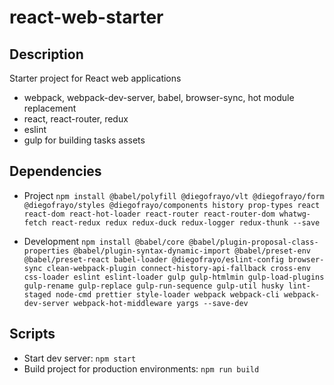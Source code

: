 # react-web-starter

## Description

Starter project for React web applications

- webpack, webpack-dev-server, babel, browser-sync, hot module replacement
- react, react-router, redux
- eslint
- gulp for building tasks assets



## Dependencies

- Project
  `npm install @babel/polyfill @diegofrayo/vlt @diegofrayo/form @diegofrayo/styles @diegofrayo/components history prop-types react react-dom react-hot-loader react-router react-router-dom whatwg-fetch react-redux redux redux-duck redux-logger redux-thunk --save`

- Development
  `npm install @babel/core @babel/plugin-proposal-class-properties @babel/plugin-syntax-dynamic-import @babel/preset-env @babel/preset-react babel-loader @diegofrayo/eslint-config browser-sync clean-webpack-plugin connect-history-api-fallback cross-env css-loader eslint eslint-loader gulp gulp-htmlmin gulp-load-plugins gulp-rename gulp-replace gulp-run-sequence gulp-util husky lint-staged node-cmd prettier style-loader webpack webpack-cli webpack-dev-server webpack-hot-middleware yargs --save-dev`



## Scripts

- Start dev server: `npm start`
- Build project for production environments: `npm run build`
